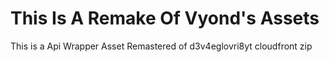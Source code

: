 # This Is A Remake Of Vyond's Assets
 
This is a Api Wrapper Asset Remastered of d3v4eglovri8yt cloudfront zip 
